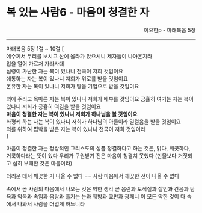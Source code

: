 # 복 있는 사람6 - 마음이 청결한 자
<p align="right">이요한p - 마태복음 5장</p>

----

마태복음 5장 1절 ~ 10절 [  
예수께서 무리를 보시고 산에 올라가 앉으시니 제자들이 나아온지라  
입을 열어 가르쳐 가라사대  
심령이 가난한 자는 복이 있나니 천국이 저희 것임이요  
애통하는 자는 복이 있나니 저희가 위로를 받을 것임이요  
온유한 자는 복이 있나니 저희가 땅을 기업으로 받을 것임이요

의에 주리고 목마른 자는 복이 있나니 저희가 배부를 것임이요
긍휼히 여기는 자는 복이 있나니 저희가 긍휼히 여김을 받을 것임이요  
**마음이 청결한 자는 복이 있나니 저희가 하나님을 볼 것임이요**  
화평케 하는 자는 복이 있나니 저희가 하나님의 아들이라 일컬음을 받을 것임이요  
의를 위하여 핍박을 받은 자는 복이 있나니 천국이 저희 것임이라  
]

마음이 청결한 자는 정상적인 그리스도의 성품
청결하다고 하는 것은, 맑다, 깨끗하다, 거룩하다라는 뜻이 있다
우리가 구원받기 전은 마음이 청결치 못했다 (만물보다 거짓되고 심히 부패한 것은 마음이라)

더러운 데서 깨끗한 거 나올 수 없다 == 사람 마음에서 깨끗한 선이 나올 수 없다

속에서 곧 사람의 마음에서 나오는 것은 악한 생각 곧 음란과 도적질과 살인과
간음과 탐욕과 악독과 속임과 음탕과 흘기는 눈과 훼방과 교만과 광패니
이 모든 악한 것이 다 속에서 나와서 사람을 더럽게 하느니라

